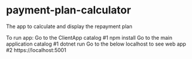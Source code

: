 # payment-plan-calculator
The app to calculate and display the repayment plan

To run app:
Go to the ClientApp catalog
#1 npm install
Go to the main application catalog
#1 dotnet run
Go to the below localhost to see web app
#2 https://localhost:5001



